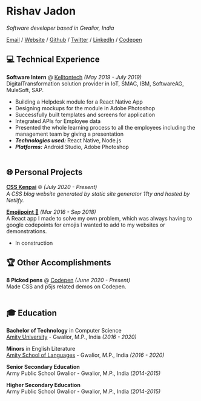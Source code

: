 
# Rishav Jadon

_Software developer based in Gwalior, India_ <br>


[Email](mailto:rishav.jadon.work@gmail.com) / [Website](https://www.csskenpai.com) / [Github](https://www.github.com/rjitsu) / [Twitter](https://www.twitter.com/rovenclasher) / [LinkedIn](https://www.linkedin.com/in/rishav-jadon-584037194/) / [Codepen](https://codepen.io/Rj456)

## 💻 Technical Experience

**Software Intern** @ [Kelltontech](https://twitter.com/Kelltontech) _(May 2019 - July 2019)_ <br>
DigitalTransformation solution provider in IoT, SMAC, IBM,  SoftwareAG, MuleSoft, SAP.
  - Building a Helpdesk module for a React Native App 
  - Designing mockups for the module in Adobe Photoshop
  - Successfully built templates and screens for application
  - Integrated APIs for Employee data 
  - Presented the whole learning process to all the employees including the management team by giving a presentation
  - **_Technologies used:_** React Native, Node.js
  - **_Platforms:_**  Android Studio, Adobe Photoshop
    <br><br>
    
## 🌐 Personal Projects

**[CSS Kenpai](https://www.csskenpai.com)** 🌐 _(July 2020 - Present)_ <br>
_A CSS blog website generated by static site generator 11ty and hosted by Netlify._

**[Emojipoint 🌈](https://www.faceb)**  _(Mar 2016 - Sep 2018)_ <br>
A React app I made to solve my own problem, which was always having to google codepoints for emojis I wanted to add to my websites or demonstrations.
  - In construction

  
## 🏆 Other Accomplishments

**8 Picked pens** @ [Codepen](https://codepen.io/Rj456) _(June 2020 - Present)_<br>
Made CSS and p5js related demos on Codepen.
<br><br>

## 🎓 Education

**Bachelor of Technology** in Computer Science<br>
[Amity University](https://www.amity.edu/gwalior/) - Gwalior, M.P., India _(2016 - 2020)_

**Minors** in English Literature<br>
[Amity School of Languages](https://www.amity.edu/asl/) - Gwalior, M.P., India _(2016 - 2020)_

**Senior Secondary Education** <br>
Army Public School Gwalior - Gwalior, M.P., India _(2014-2015)_

**Higher Secondary Education** <br>
Army Public School Gwalior - Gwalior, M.P., India _(2014-2015)_

